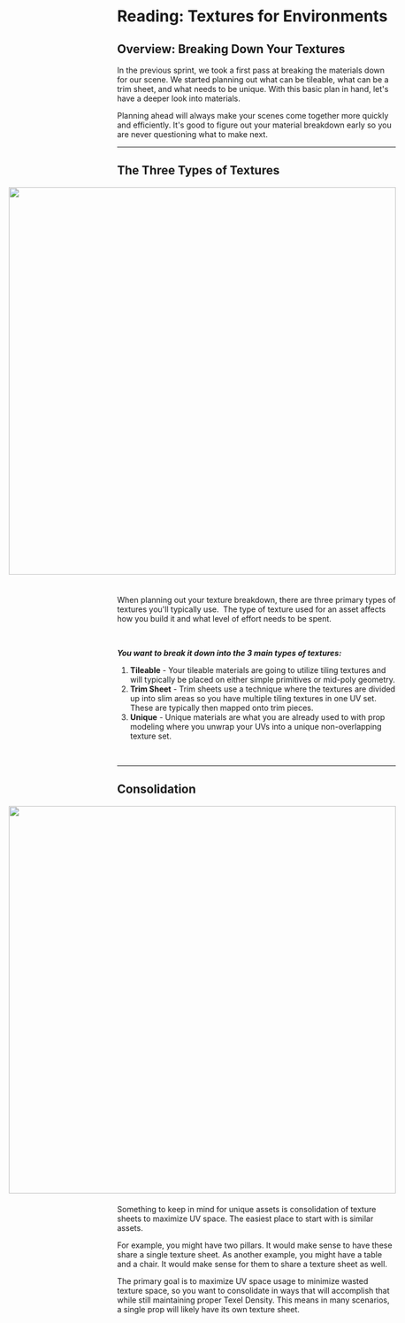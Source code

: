 # Reading: Textures for Environments

<h2>Overview: Breaking Down Your Textures</h2>
<p>In the previous sprint, we took a first pass at breaking the materials down for our scene. We started planning out what can be tileable, what can be a trim sheet, and what needs to be unique. With this basic plan in hand, let's have a deeper look into materials.</p>
<p>Planning ahead will always make your scenes come together more quickly and efficiently. It's good to figure out your material breakdown early so you are never questioning what to make next.</p>
<hr>
<h2>The Three Types of Textures</h2>
<div style="float: right; margin: 0 0 20px 20px;"><img src="https://vertexschool.instructure.com/courses/464/files/27969/preview?verifier=4Y40rowpWRVku7e7EmE6Hl1YutRXMqWFZNZg9EdD" width="700" data-api-endpoint="https://vertexschool.instructure.com/api/v1/courses/464/files/27969" data-api-returntype="File">&nbsp;</div>
<p>When planning out your texture breakdown, there are three primary types of textures you'll typically use.&nbsp; The type of texture used for an asset affects how you build it and what level of effort needs to be spent.</p>
<p>&nbsp;</p>
<p><em><strong>You want to break it down into the 3 main types of textures:</strong></em></p>
<ol>
<li><strong>Tileable</strong> - Your tileable materials are going to utilize tiling textures and will typically be placed on either simple primitives or mid-poly geometry.</li>
<li><strong>Trim Sheet</strong> - Trim sheets use a technique where the textures are divided up into slim areas so you have multiple tiling textures in one UV set. These are typically then mapped onto trim pieces.</li>
<li><strong>Unique</strong> - Unique materials are what you are already used to with prop modeling where you unwrap your UVs into a unique non-overlapping texture set.</li>
</ol>
<p>&nbsp;</p>
<hr style="clear: both;">
<h2>Consolidation</h2>
<div style="float: right; padding: 0 0 20px 20px;"><img src="https://vertexschool.instructure.com/courses/464/files/27966/preview?verifier=49Ef8uUlv0q2A7W7gGoyNrpsIPu5mAjMtqqJPUrK" width="700" data-api-endpoint="https://vertexschool.instructure.com/api/v1/courses/464/files/27966" data-api-returntype="File"></div>
<p>Something to keep in mind for unique assets is consolidation of texture sheets to maximize UV space. The easiest place to start with is similar assets.</p>
<p>For example, you might have two pillars. It would make sense to have these share a single texture sheet. As another example, you might have a table and a chair. It would make sense for them to share a texture sheet as well.&nbsp;</p>
<p>The primary goal is to maximize UV space usage to minimize wasted texture space, so you want to consolidate in ways that will accomplish that while still maintaining proper Texel Density. This means in many scenarios, a single prop will likely have its own texture sheet.</p>
<div>&nbsp;</div>